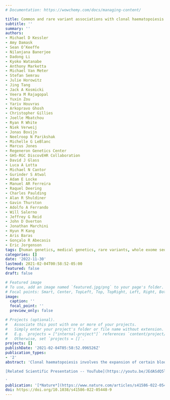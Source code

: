 ```yaml
---
# Documentation: https://wowchemy.com/docs/managing-content/

title: Common and rare variant associations with clonal haematopoiesis phenotypes
subtitle: ''
summary: ''
authors:
- Michael D Kessler
- Amy Damask
- Sean O’Keeffe
- Nilanjana Banerjee
- Dadong Li
- Kyoko Watanabe
- Anthony Marketta
- Michael Van Meter
- Stefan Semrau
- Julie Horowitz
- Jing Tang
- Jack A Kosmicki
- Veera M Rajagopal
- Yuxin Zou
- Yariv Houvras
- Arkopravo Ghosh
- Christopher Gillies
- Joelle Mbatchou
- Ryan R White
- Niek Verweij
- Jonas Bovijn
- Neelroop N Parikshak
- Michelle G LeBlanc
- Marcus Jones
- Regeneron Genetics Center
- GHS-RGC DiscovEHR Collaboration
- David J Glass
- Luca A Lotta
- Michael N Cantor
- Gurinder S Atwal
- Adam E Locke
- Manuel AR Ferreira
- Raquel Deering
- Charles Paulding
- Alan R Shuldiner
- Gavin Thurston
- Adolfo A Ferrando
- Will Salerno
- Jeffrey G Reid
- John D Overton
- Jonathan Marchini
- Hyun M Kang
- Aris Baras
- Gonçalo R Abecasis
- Eric Jorgenson
tags: [human genetics, medical genetics, rare variants, whole exome sequencing, UK Biobank, geisinger, genome-wide association, GWAS, exome-wide association, ExWAS, clonal hematopoiesis, clonal hematopoiesis indeterminate potential, CHIP]
categories: []
date: '2022-11-30'
lastmod: 2021-02-04T00:58:52-05:00
featured: false
draft: false

# Featured image
# To use, add an image named `featured.jpg/png` to your page's folder.
# Focal points: Smart, Center, TopLeft, Top, TopRight, Left, Right, BottomLeft, Bottom, BottomRight.
image:
  caption: ''
  focal_point: ''
  preview_only: false

# Projects (optional).
#   Associate this post with one or more of your projects.
#   Simply enter your project's folder or file name without extension.
#   E.g. `projects = ["internal-project"]` references `content/project/deep-learning/index.md`.
#   Otherwise, set `projects = []`.
projects: []
publishDate: '2021-02-04T05:58:52.096526Z'
publication_types:
- '2'
abstract: 'Clonal haematopoiesis involves the expansion of certain blood cell lineages and has been associated with ageing and adverse health outcomes1,2,3,4,5. Here we use exome sequence data on 628,388 individuals to identify 40,208 carriers of clonal haematopoiesis of indeterminate potential (CHIP). Using genome-wide and exome-wide association analyses, we identify 24 loci (21 of which are novel) where germline genetic variation influences predisposition to CHIP, including missense variants in the lymphocytic antigen coding gene LY75, which are associated with reduced incidence of CHIP. We also identify novel rare variant associations with clonal haematopoiesis and telomere length. Analysis of 5,041 health traits from the UK Biobank (UKB) found relationships between CHIP and severe COVID-19 outcomes, cardiovascular disease, haematologic traits, malignancy, smoking, obesity, infection and all-cause mortality. Longitudinal and Mendelian randomization analyses revealed that CHIP is associated with solid cancers, including non-melanoma skin cancer and lung cancer, and that CHIP linked to DNMT3A is associated with the subsequent development of myeloid but not lymphoid leukaemias. Additionally, contrary to previous findings from the initial 50,000 UKB exomes, our results in the full sample do not support a role for IL-6 inhibition in reducing the risk of cardiovascular disease among CHIP carriers. Our findings demonstrate that CHIP represents a complex set of heterogeneous phenotypes with shared and unique germline genetic causes and varied clinical implications.

[Related Scientific Presentation -- YouTube](https://youtu.be/JEdASdQ5lzQ)

'
publication: '[*Nature*](https://www.nature.com/articles/s41586-022-05448-9)'
doi: https://doi.org/10.1038/s41586-022-05448-9
---
```

